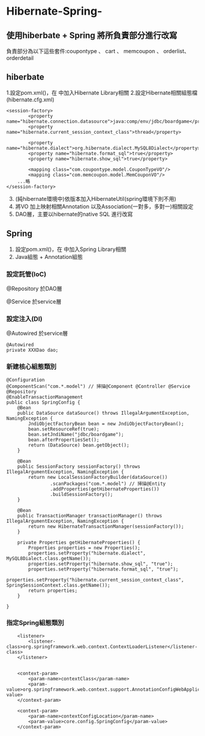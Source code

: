 # Hibernate-Spring-

## 使用hiberbate + Spring 將所負責部分進行改寫
負責部分為以下這些套件:coupontype 、 cart 、 memcoupon 、 orderlist、orderdetail
## hiberbate
1.設定pom.xml()，在<dependencies> 中加⼊Hibernate Library相關<dependency>
2.設定Hibernate相關組態檔(hibernate.cfg.xml)
```
<session-factory>
		<property name="hibernate.connection.datasource">java:comp/env/jdbc/boardgame</property>
		<property name="hibernate.current_session_context_class">thread</property>
		
		<property name="hibernate.dialect">org.hibernate.dialect.MySQL8Dialect</property>
		<property name="hibernate.format_sql">true</property>
		<property name="hibernate.show_sql">true</property>
		
		<mapping class="com.coupontype.model.CouponTypeVO"/>
		<mapping class="com.memcoupon.model.MemCouponVO"/>
    ...略
</session-factory>
  ```
3. (純hibernate環境中)依版本加入HibernateUtil(spring環境下則不用)
4. 將VO 加上映射相關Annotation 以及Association(一對多，多對一)相關設定
5. DAO層，主要以hibernate的native SQL 進行改寫

## Spring
1. 設定pom.xml()，在<dependencies> 中加⼊Spring Library相關 <dependency>
2. Java組態 + Annotation組態
### 設定託管(IoC)
@Repository 於DAO層

@Service 於service層
### 設定注⼊(DI)
@Autowired 於service層
```
@Autowired
private XXXDao dao;
```

### 新建核⼼組態類別
```java=
@Configuration
@ComponentScan("com.*.model") // 掃描@Component @Controller @Service @Repository
@EnableTransactionManagement
public class SpringConfig {
	@Bean
	public DataSource dataSource() throws IllegalArgumentException, NamingException {
		JndiObjectFactoryBean bean = new JndiObjectFactoryBean();
		bean.setResourceRef(true);
		bean.setJndiName("jdbc/boardgame");
		bean.afterPropertiesSet();
		return (DataSource) bean.getObject();
	}

	@Bean
	public SessionFactory sessionFactory() throws IllegalArgumentException, NamingException {
		return new LocalSessionFactoryBuilder(dataSource())
				.scanPackages("com.*.model") // 掃描@Entity
				.addProperties(getHibernateProperties())
				.buildSessionFactory();
	}

	@Bean
	public TransactionManager transactionManager() throws IllegalArgumentException, NamingException {
		return new HibernateTransactionManager(sessionFactory());
	}

	private Properties getHibernateProperties() {
		Properties properties = new Properties();
		properties.setProperty("hibernate.dialect", MySQL8Dialect.class.getName());
		properties.setProperty("hibernate.show_sql", "true");
		properties.setProperty("hibernate.format_sql", "true");
		properties.setProperty("hibernate.current_session_context_class", SpringSessionContext.class.getName());
		return properties;
	}

}
```
### 指定Spring組態類別

```
	<listener>
		<listener-class>org.springframework.web.context.ContextLoaderListener</listener-class>
	</listener>


	<context-param>
		<param-name>contextClass</param-name>
		<param-value>org.springframework.web.context.support.AnnotationConfigWebApplicationContext</param-value>
	</context-param>

	<context-param>
		<param-name>contextConfigLocation</param-name>
		<param-value>core.config.SpringConfig</param-value>
	</context-param>
```
